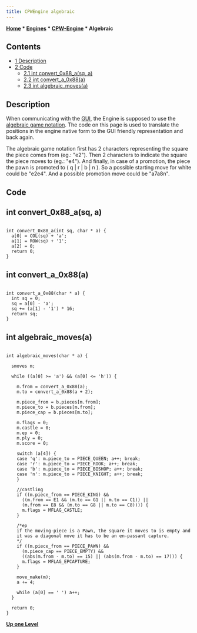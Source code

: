 ```yaml
---
title: CPWEngine algebraic
---
```

**[Home](Home "Home") * [Engines](Engines "Engines") * [CPW-Engine](CPW-Engine "CPW-Engine") * Algebraic**

## Contents

- [1 Description](#description)
- [2 Code](#code)
  - [2.1 int convert_0x88_a(sq, a)](#int-convert-0x88-a.28sq.2c-a.29)
  - [2.2 int convert_a_0x88(a)](#int-convert-a-0x88.28a.29)
  - [2.3 int algebraic_moves(a)](#int-algebraic-moves.28a.29)

## Description

When communicating with the [GUI](GUI "GUI"), the Engine is supposed to use the [algebraic game notation](Algebraic_Chess_Notation "Algebraic Chess Notation"). The code on this page is used to translate the positions in the engine native form to the GUI friendly representation and back again.

The algebraic game notation first has 2 characters representing the square the piece comes from (eg.: "e2"). Then 2 characters to indicate the square the piece moves to (eg.: "e4"). And finally, in case of a promotion, the piece the pawn is promoted to ( q | r | b | n ). So a possible starting move for white could be "e2e4". And a possible promotion move could be "a7a8n".

## Code

## int convert_0x88_a(sq, a)

```

int convert_0x88_a(int sq, char * a) {
  a[0] = COL(sq) + 'a';
  a[1] = ROW(sq) + '1';
  a[2] = 0;
  return 0;
}

```

## int convert_a_0x88(a)

```

int convert_a_0x88(char * a) {
  int sq = 0;
  sq = a[0] - 'a';
  sq += (a[1] - '1') * 16;
  return sq;
}

```

## int algebraic_moves(a)

```

int algebraic_moves(char * a) {

  smoves m;

  while ((a[0] >= 'a') && (a[0] <= 'h')) {

    m.from = convert_a_0x88(a);
    m.to = convert_a_0x88(a + 2);

    m.piece_from = b.pieces[m.from];
    m.piece_to = b.pieces[m.from];
    m.piece_cap = b.pieces[m.to];

    m.flags = 0;
    m.castle = 0;
    m.ep = 0;
    m.ply = 0;
    m.score = 0;

    switch (a[4]) {
    case 'q': m.piece_to = PIECE_QUEEN; a++; break;
    case 'r': m.piece_to = PIECE_ROOK; a++; break;
    case 'b': m.piece_to = PIECE_BISHOP; a++; break;
    case 'n': m.piece_to = PIECE_KNIGHT; a++; break;
    }

    //castling
    if ((m.piece_from == PIECE_KING) &&
      ((m.from == E1 && (m.to == G1 || m.to == C1)) ||
      (m.from == E8 && (m.to == G8 || m.to == C8)))) {
      m.flags = MFLAG_CASTLE;
    }

    /*ep
    if the moving-piece is a Pawn, the square it moves to is empty and
    it was a diagonal move it has to be an en-passant capture.
    */
    if ((m.piece_from == PIECE_PAWN) &&
      (m.piece_cap == PIECE_EMPTY) &&
      ((abs(m.from - m.to) == 15) || (abs(m.from - m.to) == 17))) {
      m.flags = MFLAG_EPCAPTURE;
    }

    move_make(m);
    a += 4;

    while (a[0] == ' ') a++;
  }

  return 0;
}

```

**[Up one Level](CPW-Engine "CPW-Engine")**

